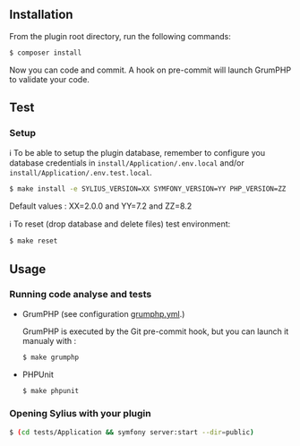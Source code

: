## Installation

From the plugin root directory, run the following commands:

```bash
$ composer install
```

Now you can code and commit.
A hook on pre-commit will launch GrumPHP to validate your code.

## Test

### Setup

:information_source: To be able to setup the plugin database, remember to configure you database credentials
in `install/Application/.env.local` and/or `install/Application/.env.test.local`.

```bash
$ make install -e SYLIUS_VERSION=XX SYMFONY_VERSION=YY PHP_VERSION=ZZ
```

Default values : XX=2.0.0 and YY=7.2 and ZZ=8.2

:information_source: To reset (drop database and delete files) test environment:
```bash
$ make reset
```

## Usage

### Running code analyse and tests

- GrumPHP (see configuration [grumphp.yml](grumphp.yml).)

  GrumPHP is executed by the Git pre-commit hook, but you can launch it manualy with :

  ```bash
  $ make grumphp
  ```

- PHPUnit

  ```bash
  $ make phpunit
  ```

### Opening Sylius with your plugin



```bash
$ (cd tests/Application && symfony server:start --dir=public)
```
